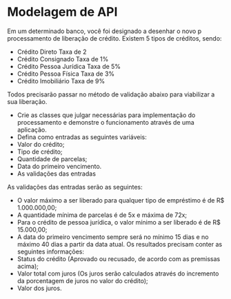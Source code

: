 # Modelagem de API

Em um determinado banco, você foi designado a desenhar o novo p processamento de liberação
de crédito. Existem 5 tipos de créditos, sendo:
- Crédito Direto Taxa de 2
- Crédito Consignado Taxa de 1%
- Crédito Pessoa Jurídica Taxa de 5%
- Crédito Pessoa Física Taxa de 3%
- Crédito Imobiliário Taxa de 9%
  
Todos precisarão passar no método de validação abaixo para viabilizar a sua liberação.
- Crie as classes que julgar necessárias para implementação do processamento e demonstre o
funcionamento através de uma aplicação.
- Defina como entradas as seguintes variáveis:
- Valor do crédito;
- Tipo de crédito;
- Quantidade de parcelas;
- Data do primeiro vencimento.
- As validações das entradas
  
As validações das entradas serão as seguintes:
- O valor máximo a ser liberado para qualquer tipo de empréstimo é de R$ 1.000.000,00;
- A quantidade mínima de parcelas é de 5x e máxima de 72x;
- Para o crédito de pessoa jurídica, o valor mínimo a ser liberado é de R$ 15.000,00;
- A data do primeiro vencimento sempre será no mínimo 15 dias e no máximo 40 dias a partir
da data atual.
Os resultados precisam conter as seguintes informações:
- Status do crédito (Aprovado ou recusado, de acordo com as premissas acima);
- Valor total com juros (Os juros serão calculados através do incremento da porcentagem de
juros no valor do crédito);
- Valor dos juros.
